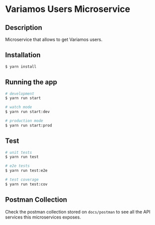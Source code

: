 # Variamos Users Microservice

## Description

Microservice that allows to get Variamos users.

## Installation

```bash
$ yarn install
```

## Running the app

```bash
# development
$ yarn run start

# watch mode
$ yarn run start:dev

# production mode
$ yarn run start:prod
```

## Test

```bash
# unit tests
$ yarn run test

# e2e tests
$ yarn run test:e2e

# test coverage
$ yarn run test:cov
```

## Postman Collection

Check the postman collection stored on `docs/postman` to see all the API services this microservices exposes.